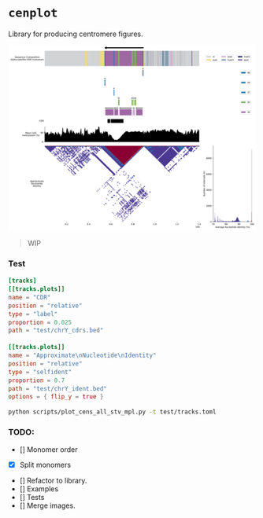 # `cenplot`
Library for producing centromere figures.

![](docs/example_multiple.png)

> WIP

### Test

```toml
[tracks]
[[tracks.plots]]
name = "CDR"
position = "relative"
type = "label"
proportion = 0.025
path = "test/chrY_cdrs.bed"

[[tracks.plots]]
name = "Approximate\nNucleotide\nIdentity"
position = "relative"
type = "selfident"
proportion = 0.7
path = "test/chrY_ident.bed"
options = { flip_y = true }
```

```bash
python scripts/plot_cens_all_stv_mpl.py -t test/tracks.toml
```

### TODO:
* [] Monomer order
* [x] Split monomers
* [] Refactor to library.
* [] Examples
* [] Tests
* [] Merge images.
